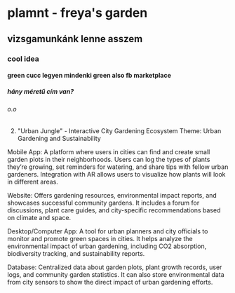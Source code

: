 # plamnt - freya's garden
## vizsgamunkánk lenne asszem
### cool idea
#### green cucc legyen mindenki green also fb marketplace
##### hány méretű cím van?
###### o.o

2. "Urban Jungle" - Interactive City Gardening Ecosystem
Theme: Urban Gardening and Sustainability

Mobile App: A platform where users in cities can find and create small garden plots in their neighborhoods. Users can log the types of plants they’re growing, set reminders for watering, and share tips with fellow urban gardeners. Integration with AR allows users to visualize how plants will look in different areas.

Website: Offers gardening resources, environmental impact reports, and showcases successful community gardens. It includes a forum for discussions, plant care guides, and city-specific recommendations based on climate and space.

Desktop/Computer App: A tool for urban planners and city officials to monitor and promote green spaces in cities. It helps analyze the environmental impact of urban gardening, including CO2 absorption, biodiversity tracking, and sustainability reports.

Database: Centralized data about garden plots, plant growth records, user logs, and community garden statistics. It can also store environmental data from city sensors to show the direct impact of urban gardening efforts.
